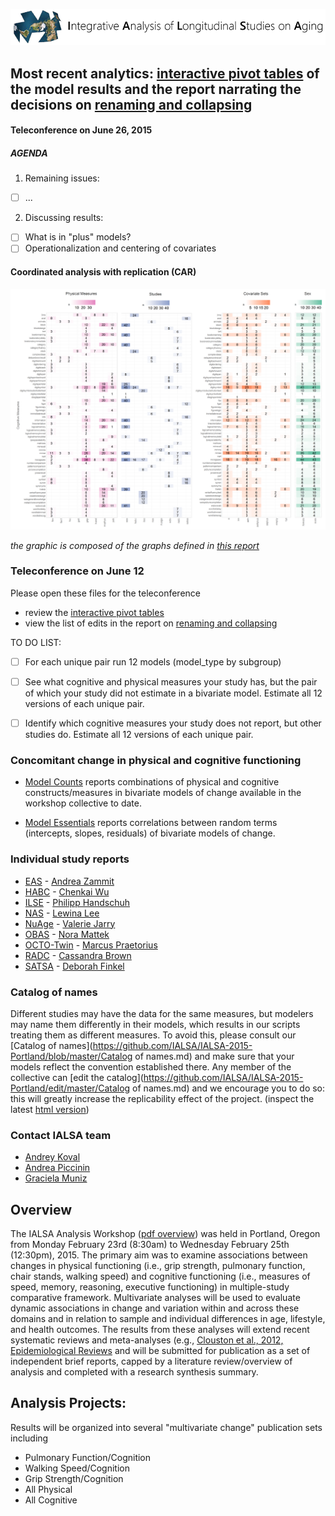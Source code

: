 
[![logl](libs/images/ialsa_long.png)](http://www.ialsa.org/)

Most recent analytics:  [interactive pivot tables](http://shiny.ouhsc.edu/IALSA-2015-Portland/shiny/pivotTable) of the model results and the report narrating the decisions on [renaming and collapsing](http://htmlpreview.github.io/?https://github.com/IALSA/IALSA-2015-Portland/blob/master/reports/rename_collapse/Track_renaming.html) 
- 
#### Teleconference on June 26, 2015

##### AGENDA

1. Remaining issues:  
  - [ ] ...  
2. Discussing results:  
 - [ ] What is in "plus" models?  
 - [ ] Operationalization and centering of covariates

#### Coordinated analysis with replication (CAR)
[![prototype](./reports/overlap_search_graphs/figure_overlap/combine_panels-01.png)](https://raw.githubusercontent.com/IALSA/IALSA-2015-Portland/master/reports/overlap_search_graphs/figure_overlap/combine_panels-01.png)

*the graphic is composed of the graphs defined in [this report](http://htmlpreview.github.io/?https://github.com/IALSA/IALSA-2015-Portland/blob/master/reports/overlap_search_graphs/VisualizingOverlap.html)*

### Teleconference on June 12

Please open these files for the teleconference  
- review the [interactive pivot tables](http://shiny.ouhsc.edu/IALSA-2015-Portland/shiny/pivotTable)  
- view the list of edits in the report on [renaming and collapsing](http://htmlpreview.github.io/?https://github.com/IALSA/IALSA-2015-Portland/blob/master/reports/rename_collapse/Track_renaming.html)  

TO DO LIST:  
 - [ ] For each unique pair run 12 models (model_type by subgroup)
 - [ ] See what cognitive and physical measures your study has, but the pair of which your study did not estimate in a bivariate model. Estimate all 12 versions of each unique pair. 
 - [ ] Identify which cognitive measures your study does not report, but other studies do.  Estimate all 12 versions of each unique pair. 



### Concomitant change in physical and cognitive functioning

-  [Model Counts](http://htmlpreview.github.io/?https://github.com/IALSA/IALSA-2015-Portland/blob/master/reports/counts.html) reports combinations of physical and cognitive constructs/measures in bivariate models of change available in the workshop collective to date. 


- [Model Essentials](http://htmlpreview.github.io/?https://github.com/IALSA/IALSA-2015-Portland/blob/master/reports/essentials.html) reports correlations between random terms (intercepts, slopes, residuals) of bivariate models of change. 

### Individual study reports

- [EAS](http://htmlpreview.github.io/?https://github.com/IALSA/IALSA-2015-Portland/blob/master/reports/individual/eas.html) - [Andrea Zammit](mailto:Andrea.Zammit@einstein.yu.edu)
- [HABC](http://htmlpreview.github.io/?https://github.com/IALSA/IALSA-2015-Portland/blob/master/reports/individual/habc.html) - [Chenkai Wu](mailto:chenkai.wu2010@gmail.com) 
- [ILSE](http://htmlpreview.github.io/?https://github.com/IALSA/IALSA-2015-Portland/blob/master/reports/individual/ilse.html) - [Philipp Handschuh](mailto:philipp.handschuh@uni-ulm.de)
- [NAS](http://htmlpreview.github.io/?https://github.com/IALSA/IALSA-2015-Portland/blob/master/reports/individual/nas.html) - [Lewina Lee](mailto:lewina@bu.edu)
- [NuAge](http://htmlpreview.github.io/?https://github.com/IALSA/IALSA-2015-Portland/blob/master/reports/individual/nuage.html) - [Valerie Jarry ](mailto:valerie.jarry@umontreal.ca )
- [OBAS](http://htmlpreview.github.io/?https://github.com/IALSA/IALSA-2015-Portland/blob/master/reports/individual/obas.html) - [Nora Mattek](mailto:mattekn@ohsu.edu) 
- [OCTO-Twin](http://htmlpreview.github.io/?https://github.com/IALSA/IALSA-2015-Portland/blob/master/reports/individual/octo.html) - [Marcus Praetorius](mailto:marcus.praetorius@psy.gu.se)
- [RADC](http://htmlpreview.github.io/?https://github.com/IALSA/IALSA-2015-Portland/blob/master/reports/individual/radc.html) - [Cassandra Brown](mailto:clb@uvic.ca)
- [SATSA](http://htmlpreview.github.io/?https://github.com/IALSA/IALSA-2015-Portland/blob/master/reports/individual/satsa.html) - [Deborah Finkel](mailto:dfinkel@ius.edu)


### Catalog of names  
  Different studies may have the data for the same measures, but modelers may name them differently in their models, which results in our scripts treating them as different measures. To avoid this, please consult our [Catalog of names](https://github.com/IALSA/IALSA-2015-Portland/blob/master/Catalog of names.md) and make sure that your models reflect the convention established there. Any member of the collective can [edit the catalog](https://github.com/IALSA/IALSA-2015-Portland/edit/master/Catalog of names.md) and we encourage you to do so: this will greatly increase the replicability effect of the project. (inspect the latest [html version](http://htmlpreview.github.io/?https://github.com/IALSA/IALSA-2015-Portland/blob/master/Catalog_of_names.html)) 
  


### Contact IALSA team

 - [Andrey Koval](mailto:andkov@uvic.ca)  
 - [Andrea Piccinin](mailto:piccinin@uvic.ca)   
 - [Graciela Muniz](mailto:gm299@cam.ac.uk)  


## Overview

The IALSA Analysis Workshop ([pdf overview](https://www.dropbox.com/s/a8zmh70ybedyec6/IALSA%20Feb%202015%20Workshop%20Overview.pdf?dl=0)) was  held in Portland, Oregon from Monday February 23rd (8:30am) to Wednesday February 25th (12:30pm), 2015. The primary aim was to examine associations between changes in physical functioning (i.e., grip strength, pulmonary function, chair stands, walking speed) and cognitive functioning (i.e., measures of speed, memory, reasoning, executive functioning) in multiple-study comparative framework. Multivariate analyses will be used to evaluate dynamic associations in change and variation within and across these domains and in relation to sample and individual differences in age, lifestyle, and health outcomes. The results from these analyses will extend recent systematic reviews and meta-analyses (e.g., [Clouston et al., 2012, Epidemiological Reviews](https://www.dropbox.com/s/vfe7u2ez5oxp3ev/Clouston_2013_Epidemiol%20Rev.pdf?dl=0) and will be submitted for publication as a set of independent brief reports, capped by a literature review/overview of analysis and completed with a research synthesis summary.

## Analysis Projects: 
Results will be organized into several "multivariate change" publication sets including
* Pulmonary Function/Cognition
* Walking Speed/Cognition
* Grip Strength/Cognition
* All Physical
* All Cognitive

